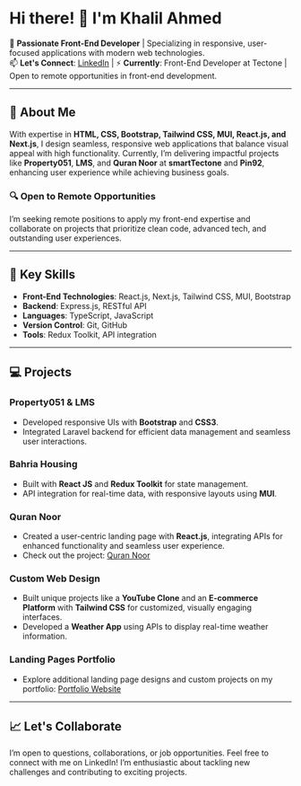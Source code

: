# Hi there! 👋 I'm Khalil Ahmed

🌱 **Passionate Front-End Developer** | Specializing in responsive, user-focused applications with modern web technologies.  
📫 **Let's Connect**: [LinkedIn](https://www.linkedin.com/in/khalilahmed-frontend) | 
⚡ **Currently**: Front-End Developer at Tectone | Open to remote opportunities in front-end development.

---

## 🚀 About Me

With expertise in **HTML, CSS, Bootstrap, Tailwind CSS, MUI, React.js, and Next.js**, I design seamless, responsive web applications that balance visual appeal with high functionality. Currently, I’m delivering impactful projects like **Property051**, **LMS**, and **Quran Noor** at **smartTectone** and **Pin92**, enhancing user experience while achieving business goals.

### 🔍 Open to Remote Opportunities  
I’m seeking remote positions to apply my front-end expertise and collaborate on projects that prioritize clean code, advanced tech, and outstanding user experiences.

---

## 💼 Key Skills

- **Front-End Technologies**: React.js, Next.js, Tailwind CSS, MUI, Bootstrap
- **Backend**: Express.js, RESTful API
- **Languages**: TypeScript, JavaScript
- **Version Control**: Git, GitHub
- **Tools**: Redux Toolkit, API integration

---

## 💻 Projects

### Property051 & LMS
- Developed responsive UIs with **Bootstrap** and **CSS3**.
- Integrated Laravel backend for efficient data management and seamless user interactions.

### Bahria Housing
- Built with **React JS** and **Redux Toolkit** for state management.
- API integration for real-time data, with responsive layouts using **MUI**.

### Quran Noor
- Created a user-centric landing page with **React.js**, integrating APIs for enhanced functionality and seamless user experience.
- Check out the project: [Quran Noor](https://qurannoor.vercel.app/)

### Custom Web Design
- Built unique projects like a **YouTube Clone** and an **E-commerce Platform** with **Tailwind CSS** for customized, visually engaging interfaces.
- Developed a **Weather App** using APIs to display real-time weather information.

### Landing Pages Portfolio
- Explore additional landing page designs and custom projects on my portfolio: [Portfolio Website](https://khalil-ahmed-front-end-developer.vercel.app/)

---

## 📈 Let's Collaborate

I’m open to questions, collaborations, or job opportunities. Feel free to connect with me on LinkedIn! I’m enthusiastic about tackling new challenges and contributing to exciting projects.


